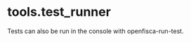 tools.test\_runner
==================

Tests can also be run in the console with openfisca-run-test.

